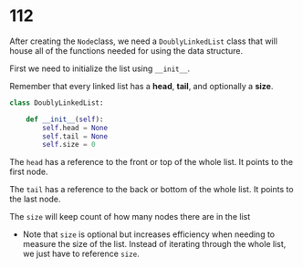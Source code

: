 # 112

After creating the `Node`class, we need a `DoublyLinkedList` class that will house all of the functions needed for using the data structure.

First we need to initialize the list using `__init__`.

Remember that every linked list has a **head**, **tail**, and optionally a **size**.

```python
class DoublyLinkedList:

    def __init__(self):
        self.head = None
        self.tail = None
        self.size = 0
```

The `head` has a reference to the front or top of the whole list. It points to the first node.

The `tail` has a reference to the back or bottom of the whole list. It points to the last node.

The `size` will keep count of how many nodes there are in the list

* Note that `size` is optional but increases efficiency when needing to measure the size of the list. Instead of iterating through the whole list, we just have to reference `size`.

